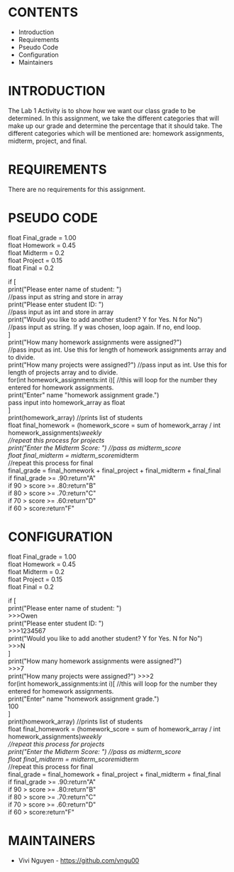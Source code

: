 # CONTENTS
* Introduction
* Requirements
* Pseudo Code
* Configuration
* Maintainers

# INTRODUCTION
The Lab 1 Activity is to show how we want our class grade to be determined. In this assignment, we take the different categories that will make up our grade and determine the percentage that it should take. The different categories which will be mentioned are: homework assignments, midterm, project, and final. 

# REQUIREMENTS
There are no requirements for this assignment.

# PSEUDO CODE
float Final_grade = 1.00  
float Homework = 0.45  
float Midterm = 0.2  
float Project = 0.15  
float Final = 0.2  

if [  
    print("Please enter name of student: ")  
    //pass input as string and store in array  
    print("Please enter student ID: ")  
    //pass input as int and store in array  
    print("Would you like to add another student? Y for Yes. N for No")  
    //pass input as string. If y was chosen, loop again. If no, end loop.  
    ]  
    print("How many homework assignments were assigned?")  
    //pass input as int. Use this for length of homework assignments array and to divide.  
    print("How many projects were assigned?")
    //pass input as int. Use this for length of projects array and to divide.  
    for(int homework_assignments:int i)[ //this will loop for the number they entered for homework assignments.  
        print("Enter" name "homework assignment grade.")  
        pass input into homework_array as float  
    ]  
    print(homework_array) //prints list of students  
    float final_homework = (homework_score = sum of homework_array / int homework_assignments)*weekly  
    //repeat this process for projects  
    print("Enter the Midterm Score: ") //pass as midterm_score  
    float final_midterm = midterm_score*midterm  
    //repeat this process for final  
    final_grade = final_homework + final_project + final_midterm + final_final  
    if final_grade >= .90:return"A"  
        if 90 > score >= .80:return"B"  
        if 80 > score >= .70:return"C"  
        if 70 > score >= .60:return"D"  
        if 60 > score:return"F"  
    

# CONFIGURATION
float Final_grade = 1.00  
float Homework = 0.45  
float Midterm = 0.2  
float Project = 0.15  
float Final = 0.2  

if [  
    print("Please enter name of student: ")  
    >>>Owen  
    print("Please enter student ID: ")  
    >>>1234567  
    print("Would you like to add another student? Y for Yes. N for No")  
    >>>N  
    ]  
    print("How many homework assignments were assigned?")  
    >>>7  
    print("How many projects were assigned?")
    >>>2  
    for(int homework_assignments:int i)[ //this will loop for the number they entered for homework assignments.  
        print("Enter" name "homework assignment grade.")  
        100  
    ]  
    print(homework_array) //prints list of students  
    float final_homework = (homework_score = sum of homework_array / int homework_assignments)*weekly  
    //repeat this process for projects  
    print("Enter the Midterm Score: ") //pass as midterm_score  
    float final_midterm = midterm_score*midterm  
    //repeat this process for final  
    final_grade = final_homework + final_project + final_midterm + final_final  
    if final_grade >= .90:return"A"  
        if 90 > score >= .80:return"B"  
        if 80 > score >= .70:return"C"  
        if 70 > score >= .60:return"D"  
        if 60 > score:return"F"  

# MAINTAINERS
* Vivi Nguyen - https://github.com/vngu00
